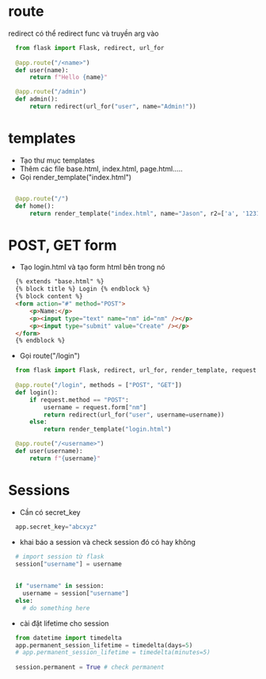 # route
redirect có thể redirect func và truyền arg vào 
```python
  from flask import Flask, redirect, url_for
  
  @app.route("/<name>")
  def user(name):
      return f"Hello {name}"

  @app.route("/admin")
  def admin():
      return redirect(url_for("user", name="Admin!"))
```
# templates
- Tạo thư mục templates 
- Thêm các file base.html, index.html, page.html.....
- Gọi render_template("index.html")
```python

  @app.route("/")
  def home():
      return render_template("index.html", name="Jason", r2=['a', '12312', 'a test string co ban'])
```
# POST, GET form
- Tạo login.html và tạo form html bên trong nó
```html
  {% extends "base.html" %}
  {% block title %} Login {% endblock %}
  {% block content %}
  <form action="#" method="POST">
      <p>Name:</p>
      <p><input type="text" name="nm" id="nm" /></p>
      <p><input type="submit" value="Create" /></p>
  </form>
  {% endblock %}
```
- Gọi route("/login")
```python
  from flask import Flask, redirect, url_for, render_template, request
  
  @app.route("/login", methods = ["POST", "GET"])
  def login():
      if request.method == "POST":
          username = request.form["nm"]
          return redirect(url_for("user", username=username))
      else:
          return render_template("login.html")

  @app.route("/<username>")
  def user(username):
      return f"{username}"
```

# Sessions
- Cần có secret_key
```python
  app.secret_key="abcxyz"
```
- khai báo a session và check session đó có hay không
```python
  # import session từ flask
  session["username"] = username
  
  
  if "username" in session:
    username = session["username"]
  else:
    # do something here
```
- cài đặt lifetime cho session 
```python
  from datetime import timedelta
  app.permanent_session_lifetime = timedelta(days=5)
  # app.permanent_session_lifetime = timedelta(minutes=5)
  
  session.permanent = True # check permanent
```
